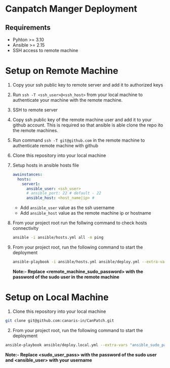 # Canpatch Manger Deployment

## Requirements
- Pyhton >= 3.10
- Ansible >= 2.15
- SSH access to remote machine

# Setup on Remote Machine

1. Copy your ssh public key to remote server and add it to authorized keys
2. Run `ssh -T <ssh_user>@<ssh_host>` from your local machine to authenticate your machine with the remote      machine. 
3. SSH to remote server
4. Copy ssh public key of the remote machine user and add it to your github account. This is required so that ansible is able clone the repo ito the remote machines.
5. Run command `ssh -T git@github.com` in the remote machine to authenticate remote machine with github
6. Clone this repository into your local machine
7. Setup hosts in ansible hosts file

    ```yaml
    awsinstances:
      hosts:
        server1:
          ansible_user: <ssh_user>
          # ansible_port: 22 # default - 22
          ansible_host: <host_name|ip> #

    ``` 
    - Add `ansible_user` value as the ssh username
    - Add `ansible_host` value as the remote machine ip or hostname
8. From your project root run the follwing command to check hosts connectivity
    ```bash
    ansible -i ansible/hosts.yml all -m ping
    ```
10. From your project root, run the following command to start the deployment
    ```bash
    ansible-playbook -i ansible/hosts.yml ansible/deploy.yml --extra-vars "ansible_sudo_pass=<remote_machine_sudo_password>"
    ```
    **Note:- Replace <remote_machine_sudo_password> with the password of the sudo user in the remote machine**


# Setup on Local Machine

1. Clone this repository into your local machine
  ```bash
  git clone git@github.com:canaris-in/CanPatch.git
  ```

2. From your project root, run the following command to start the deployment
  ```bash
  ansible-playbook ansible/deploy.local.yml --extra-vars "ansible_sudo_pass=<sudo_user_pass>" --extra-vars "ansible_user=<ansible_user>"
  ```
  **Note:- Replace <sudo_user_pass> with the password of the sudo user and <ansible_user> with your username**